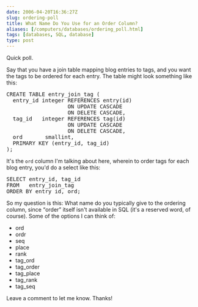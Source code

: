 ```yaml
--- 
date: 2006-04-20T16:36:27Z
slug: ordering-poll
title: What Name Do You Use for an Order Column?
aliases: [/computers/databases/ordering_poll.html]
tags: [databases, SQL, database]
type: post
---
```


<p>Quick poll.</p>

<p>Say that you have a join table mapping blog entries to tags, and you want the tags to be ordered for each entry. The table might look something like this:</p>

<pre>
CREATE TABLE entry_join_tag (
  entry_id integer REFERENCES entry(id)
                   ON UPDATE CASCADE
                   ON DELETE CASCADE,
  tag_id   integer REFERENCES tag(id)
                   ON UPDATE CASCADE
                   ON DELETE CASCADE,
  ord       smallint,
  PRIMARY KEY (entry_id, tag_id)
);
</pre>

<p>It's the <code>ord</code> column I'm talking about here, wherein to order tags for each blog entry, you'd do a select like this:</p>

<pre>
SELECT entry_id, tag_id
FROM   entry_join_tag
ORDER BY entry_id, ord;
</pre>

<p>So my question is this: What name do you typically give to the ordering column, since <q>order</q> itself isn't available in SQL (it's a reserved word, of course). Some of the options I can think of:</p>

<ul>
  <li>ord</li>
  <li>ordr</li>
  <li>seq</li>
  <li>place</li>
  <li>rank</li>
  <li>tag_ord</li>
  <li>tag_order</li>
  <li>tag_place</li>
  <li>tag_rank</li>
  <li>tag_seq</li>
</ul>

<p>Leave a comment to let me know. Thanks!</p>

